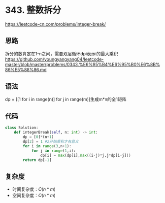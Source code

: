 # 343. 整数拆分
https://leetcode-cn.com/problems/integer-break/
## 思路
拆分的数肯定在1-n之间，需要双层循环dpi表示i的最大乘积
https://github.com/youngyangyang04/leetcode-master/blob/master/problems/0343.%E6%95%B4%E6%95%B0%E6%8B%86%E5%88%86.md
## 语法
dp = [[1 for i in range(n)] for j in range(m)]生成m*n的全1矩阵
## 代码
```python
class Solution:
    def integerBreak(self, n: int) -> int:
        dp = [0]*(n+1)
        dp[2] = 1 #2开始乘积才有意义
        for i in range(3,n+1):
            for j in range(1,i):
                dp[i] = max(dp[i],max((i-j)*j,j*dp[i-j]))
        return dp[-1]
```
## 复杂度
- 时间复杂度：$O(n*m)$ 
- 空间复杂度：$O(n*m)$